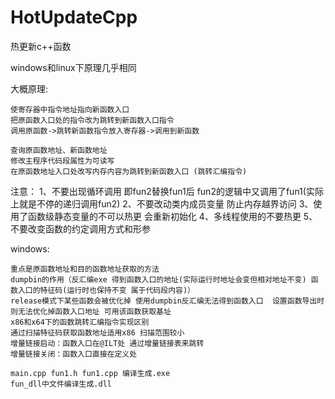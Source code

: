 # HotUpdateCpp

热更新c++函数

windows和linux下原理几乎相同

大概原理:

	使寄存器中指令地址指向新函数入口
	把原函数入口处的指令改为跳转到新函数入口指令
	调用原函数->跳转新函数指令放入寄存器->调用到新函数
	
	查询原函数地址、新函数地址
	修改主程序代码段属性为可读写
	在原函数地址入口处改写内存内容为跳转到新函数入口 (跳转汇编指令)

注意：
	1、不要出现循环调用  即fun2替换fun1后 fun2的逻辑中又调用了fun1(实际上就是不停的递归调用fun2)
	2、不要改动类内成员变量 防止内存越界访问
	3、使用了函数级静态变量的不可以热更 会重新初始化
	4、多线程使用的不要热更
	5、不要改变函数的约定调用方式和形参

windows:

	重点是原函数地址和目的函数地址获取的方法
	dumpbin的作用（反汇编exe 得到函数入口的地址(实际运行时地址会变但相对地址不变) 函数入口的特征码(运行时也保持不变 属于代码段内容)）
	release模式下某些函数会被优化掉 使用dumpbin反汇编无法得到函数入口  设置函数导出时则无法优化掉函数入口地址 可用该函数获取基址
	x86和x64下的函数跳转汇编指令实现区别
	通过扫描特征码获取函数地址适用x86 扫描范围较小
	增量链接启动：函数入口在@ILT处 通过增量链接表来跳转
	增量链接关闭：函数入口直接在定义处
	
	main.cpp fun1.h fun1.cpp 编译生成.exe
	fun_dll中文件编译生成.dll
	
